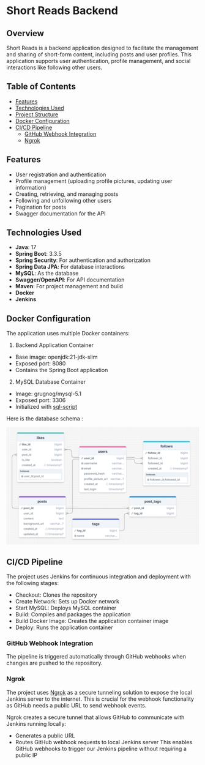 # Short Reads Backend

## Overview

Short Reads is a backend application designed to facilitate the management and sharing of short-form content, including posts and user profiles. This application supports user authentication, profile management, and social interactions like following other users.

## Table of Contents
- [Features](#features)
- [Technologies Used](#technologies-used)
- [Project Structure](#project-structure)
- [Docker Configuration](#docker-configuration)
- [CI/CD Pipeline](#ci/cd-pipeline)
    - [GitHub Webhook Integration](#gitHub-webhook-integration)
    - [Ngrok](#ngrok)

## Features

- User registration and authentication
- Profile management (uploading profile pictures, updating user information)
- Creating, retrieving, and managing posts
- Following and unfollowing other users
- Pagination for posts
- Swagger documentation for the API

## Technologies Used

- **Java**: 17
- **Spring Boot**: 3.3.5
- **Spring Security**: For authentication and authorization
- **Spring Data JPA**: For database interactions
- **MySQL**: As the database
- **Swagger/OpenAPI**: For API documentation
- **Maven**: For project management and build
- **Docker**
- **Jenkins**

## Docker Configuration
The application uses multiple Docker containers:

1. Backend Application Container
- Base image: openjdk:21-jdk-slim
- Exposed port: 8080
- Contains the Spring Boot application

2. MySQL Database Container
- Image: grugnog/mysql-5.1
- Exposed port: 3306
- Initialized with [sql-script](./other/short-read.sql)

Here is the database schema : 

![Data base schema](./other/ShortReads.png)

## CI/CD Pipeline
The project uses Jenkins for continuous integration and deployment with the following stages:

- Checkout: Clones the repository
- Create Network: Sets up Docker network
- Start MySQL: Deploys MySQL container
- Build: Compiles and packages the application
- Build Docker Image: Creates the application container image
- Deploy: Runs the application container

### GitHub Webhook Integration

The pipeline is triggered automatically through GitHub webhooks when changes are pushed to the repository.

### Ngrok
The project uses [Ngrok](https://ngrok.com/) as a secure tunneling solution to expose the local Jenkins server to the internet. This is crucial for the webhook functionality as GitHub needs a public URL to send webhook events.

Ngrok creates a secure tunnel that allows GitHub to communicate with Jenkins running locally:
- Generates a public URL
- Routes GitHub webhook requests to local Jenkins server
This enables GitHub webhooks to trigger our Jenkins pipeline without requiring a public IP